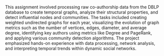 This assignment involved processing raw co-authorship data from the DBLP database to create temporal graphs, analyze their structural properties, and detect influential nodes and communities. The tasks included creating weighted undirected graphs for each year, visualizing the evolution of graph metrics such as the number of vertices, edges, diameter, and average degree, identifying key authors using metrics like Degree and PageRank, and applying various community detection algorithms. The project emphasized hands-on experience with data processing, network analysis, and interpreting temporal trends within dynamic social networks.
